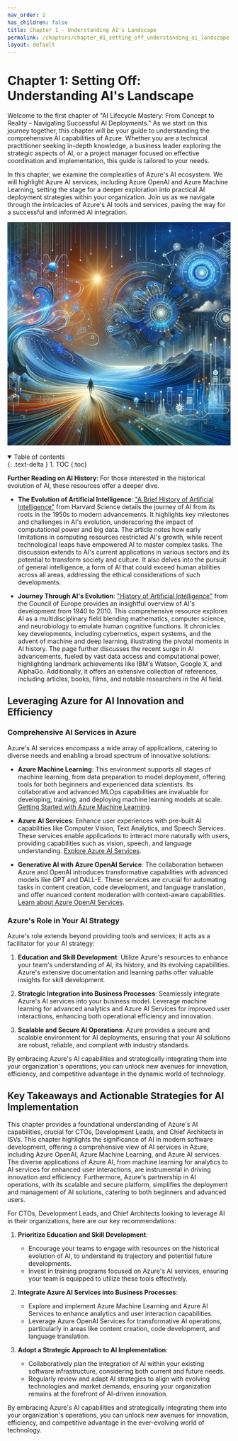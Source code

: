 ```yaml
---
nav_order: 2
has_children: false
title: Chapter 1 - Understanding AI's Landscape
permalink: /chapters/chapter_01_setting_off_understanding_ai_landscape
layout: default
---
```


# Chapter 1: Setting Off: Understanding AI's Landscape

Welcome to the first chapter of "AI Lifecycle Mastery: From Concept to Reality – Navigating Successful AI Deployments." As we start on this journey together, this chapter will be your guide to understanding the comprehensive AI capabilities of Azure. Whether you are a technical practitioner seeking in-depth knowledge, a business leader exploring the strategic aspects of AI, or a project manager focused on effective coordination and implementation, this guide is tailored to your needs.

In this chapter, we examine the complexities of Azure's AI ecosystem. We will highlight Azure AI services, including Azure OpenAI and Azure Machine Learning, setting the stage for a deeper exploration into practical AI deployment strategies within your organization. Join us as we navigate through the intricacies of Azure's AI tools and services, paving the way for a successful and informed AI integration.

![Setting Off: Understanding AIs Landscape](./../media/chapter1.jpg)

<details open markdown="block">
  <summary>
    Table of contents
  </summary>
  {: .text-delta }
1. TOC
{:toc}
</details>

**Further Reading on AI History**: For those interested in the historical evolution of AI, these resources offer a deeper dive.

- **The Evolution of Artificial Intelligence**: ["A Brief History of Artificial Intelligence"](https://sitn.hms.harvard.edu/flash/2017/history-artificial-intelligence/) from Harvard Science details the journey of AI from its roots in the 1950s to modern advancements. It highlights key milestones and challenges in AI's evolution, underscoring the impact of computational power and big data. The article notes how early limitations in computing resources restricted AI's growth, while recent technological leaps have empowered AI to master complex tasks. The discussion extends to AI's current applications in various sectors and its potential to transform society and culture. It also delves into the pursuit of general intelligence, a form of AI that could exceed human abilities across all areas, addressing the ethical considerations of such developments.

- **Journey Through AI's Evolution**: ["History of Artificial Intelligence"](https://www.coe.int/en/web/artificial-intelligence/history-of-ai) from the Council of Europe provides an insightful overview of AI's development from 1940 to 2010. This comprehensive resource explores AI as a multidisciplinary field blending mathematics, computer science, and neurobiology to emulate human cognitive functions. It chronicles key developments, including cybernetics, expert systems, and the advent of machine and deep learning, illustrating the pivotal moments in AI history. The page further discusses the recent surge in AI advancements, fueled by vast data access and computational power, highlighting landmark achievements like IBM's Watson, Google X, and AlphaGo. Additionally, it offers an extensive collection of references, including articles, books, films, and notable researchers in the AI field.

## Leveraging Azure for AI Innovation and Efficiency

### Comprehensive AI Services in Azure

Azure's AI services encompass a wide array of applications, catering to diverse needs and enabling a broad spectrum of innovative solutions:

- **Azure Machine Learning**: This environment supports all stages of machine learning, from data preparation to model deployment, offering tools for both beginners and experienced data scientists. Its collaborative and advanced MLOps capabilities are invaluable for developing, training, and deploying machine learning models at scale. [Getting Started with Azure Machine Learning](https://docs.microsoft.com/azure/machine-learning/).

- **Azure AI Services**: Enhance user experiences with pre-built AI capabilities like Computer Vision, Text Analytics, and Speech Services. These services enable applications to interact more naturally with users, providing capabilities such as vision, speech, and language understanding. [Explore Azure AI Services](https://learn.microsoft.com/azure/ai-services/).

- **Generative AI with Azure OpenAI Service**: The collaboration between Azure and OpenAI introduces transformative capabilities with advanced models like GPT and DALL-E. These services are crucial for automating tasks in content creation, code development, and language translation, and offer nuanced content moderation with context-aware capabilities. [Learn about Azure OpenAI Services](https://learn.microsoft.com/azure/ai-services/openai/).

### Azure's Role in Your AI Strategy

Azure's role extends beyond providing tools and services; it acts as a facilitator for your AI strategy:

1. **Education and Skill Development**: Utilize Azure's resources to enhance your team's understanding of AI, its history, and its evolving capabilities. Azure's extensive documentation and learning paths offer valuable insights for skill development.

2. **Strategic Integration into Business Processes**: Seamlessly integrate Azure's AI services into your business model. Leverage machine learning for advanced analytics and Azure AI Services for improved user interactions, enhancing both operational efficiency and innovation.

3. **Scalable and Secure AI Operations**: Azure provides a secure and scalable environment for AI deployments, ensuring that your AI solutions are robust, reliable, and compliant with industry standards.

By embracing Azure's AI capabilities and strategically integrating them into your organization's operations, you can unlock new avenues for innovation, efficiency, and competitive advantage in the dynamic world of technology.

## Key Takeaways and Actionable Strategies for AI Implementation

This chapter provides a foundational understanding of Azure's AI capabilities, crucial for CTOs, Development Leads, and Chief Architects in ISVs. This chapter highlights the significance of AI in modern software development, offering a comprehensive view of AI services in Azure, including Azure OpenAI, Azure Machine Learning, and Azure AI services. The diverse applications of Azure AI, from machine learning for analytics to AI services for enhanced user interactions, are instrumental in driving innovation and efficiency. Furthermore, Azure's partnership in AI operations, with its scalable and secure platform, simplifies the deployment and management of AI solutions, catering to both beginners and advanced users.

For CTOs, Development Leads, and Chief Architects looking to leverage AI in their organizations, here are our key recommendations:

1. **Prioritize Education and Skill Development**:
   - Encourage your teams to engage with resources on the historical evolution of AI, to understand its trajectory and potential future developments.
   - Invest in training programs focused on Azure's AI services, ensuring your team is equipped to utilize these tools effectively.

2. **Integrate Azure AI Services into Business Processes**:
   - Explore and implement Azure Machine Learning and Azure AI Services to enhance analytics and user interaction capabilities.
   - Leverage Azure OpenAI Services for transformative AI operations, particularly in areas like content creation, code development, and language translation.

3. **Adopt a Strategic Approach to AI Implementation**:
   - Collaboratively plan the integration of AI within your existing software infrastructure, considering both current and future needs.
   - Regularly review and adapt AI strategies to align with evolving technologies and market demands, ensuring your organization remains at the forefront of AI-driven innovation.

By embracing Azure's AI capabilities and strategically integrating them into your organization's operations, you can unlock new avenues for innovation, efficiency, and competitive advantage in the ever-evolving world of technology.
